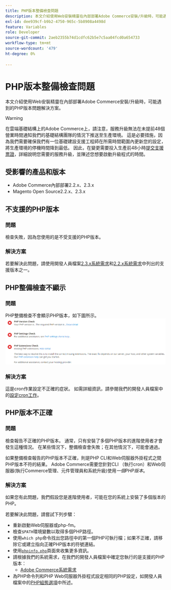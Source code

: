 ```yaml
---
title: PHP版本整備檢查問題
description: 本文介紹使用Web安裝精靈在內部部署Adobe Commerce安裝/升級時，可能遇到的PHP版本問題解決方案。
exl-id: dee939cf-b9b2-4750-965c-5b8908a4498d
feature: Variables
role: Developer
source-git-commit: 2aeb2355b74d1cdfc62b5e7c5aa04fcd0a654733
workflow-type: tm+mt
source-wordcount: '479'
ht-degree: 0%

---
```


# PHP版本整備檢查問題

本文介紹使用Web安裝精靈在內部部署Adobe Commerce安裝/升級時，可能遇到的PHP版本問題解決方案。

>[!WARNING]
>
>在雲端基礎結構上的Adobe Commerce上，請注意，服務升級無法在未提前48個營業時間通知我們的基礎結構團隊的情況下推送至生產環境。 這是必要措施，因為我們需要確保我們有一位基礎建設支援工程師在所需時間範圍內更新您的設定，將生產環境的停機時間降到最低。 因此，在變更需要投入生產前48小時[提交支援票證](/help/help-center-guide/help-center/magento-help-center-user-guide.md#submit-ticket)，詳細說明您需要的服務升級，並陳述您想要啟動升級程式的時間。

## 受影響的產品和版本

* Adobe Commerce內部部署2.2.x、2.3.x
* Magento Open Source2.2.x、2.3.x

## 不支援的PHP版本

### 問題

檢查失敗，因為您使用的是不受支援的PHP版本。

### 解決方案

若要解決此問題，請使用開發人員檔案[2.3.x系統需求](https://experienceleague.adobe.com/en/docs/commerce-operations/installation-guide/system-requirements)和[2.2.x系統需求](https://experienceleague.adobe.com/en/docs/commerce-operations/installation-guide/system-requirements)中列出的支援版本之一。

## PHP整備檢查不顯示

### 問題

PHP整備檢查不會顯示PHP版本，如下圖所示。
![upgr-tshoot-no-cron.png](assets/upgr-tshoot-no-cron.png)

### 解決方案

這是cron作業設定不正確的症狀。 如需詳細資訊，請參閱我們的開發人員檔案中的[設定cron工作](https://experienceleague.adobe.com/en/docs/commerce-operations/installation-guide/next-steps/configuration)。

## PHP版本不正確

### 問題

檢查報告不正確的PHP版本。 通常，只有安裝了多個PHP版本的進階使用者才會發生這種情況。 在某些情況下，整備檢查會失敗；在其他情況下，可能會通過。

如果整備檢查報告的PHP版本不正確，則是PHP CLI和Web伺服器外掛程式之間PHP版本不符的結果。 Adobe Commerce需要您針對CLI （執行cron）和Web伺服器(執行Commerce管理、元件管理員和系統升級)使用&#x200B;*一個PHP版本*。

### 解決方案

如果您有此問題，我們假設您是進階使用者，可能在您的系統上安裝了多個版本的PHP。

若要解決此問題，請嘗試下列步驟：

* 重新啟動Web伺服器或php-fm。
* 檢查`$PATH`環境變數以取得多個PHP路徑。
* 使用`which php`命令找出您路徑中的第一個PHP可執行檔；如果不正確，請移除它或建立指向正確PHP版本的符號連結。
* 使用[`phpinfo.php`](https://experienceleague.adobe.com/en/docs/commerce-operations/installation-guide/prerequisites/optional-software)頁面來收集更多資訊。
* 請根據我們的系統需求，在我們的開發人員檔案中確定您執行的是支援的PHP版本：
   * [Adobe Commerce系統需求](https://experienceleague.adobe.com/en/docs/commerce-operations/installation-guide/system-requirements)
* 為PHP命令列和PHP Web伺服器外掛程式設定相同的PHP設定，如開發人員檔案中的[PHP組態選項](https://experienceleague.adobe.com/en/docs/commerce-operations/installation-guide/system-requirements#php-settings)中所述。
